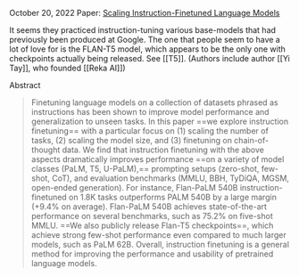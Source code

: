 October 20, 2022
Paper: [Scaling Instruction-Finetuned Language Models](https://arxiv.org/abs/2210.11416)

It seems they practiced instruction-tuning various base-models that had previously been produced at Google. The one that people seem to have a lot of love for is the FLAN-T5 model, which appears to be the only one with checkpoints actually being released. See [[T5]].
(Authors include author [[Yi Tay]], who founded [[Reka AI]])

Abstract
> Finetuning language models on a collection of datasets phrased as instructions has been shown to improve model performance and generalization to unseen tasks. In this paper ==we explore instruction finetuning== with a particular focus on (1) scaling the number of tasks, (2) scaling the model size, and (3) finetuning on chain-of-thought data. We find that instruction finetuning with the above aspects dramatically improves performance ==on a variety of model classes (PaLM, T5, U-PaLM),== prompting setups (zero-shot, few-shot, CoT), and evaluation benchmarks (MMLU, BBH, TyDiQA, MGSM, open-ended generation). For instance, Flan-PaLM 540B instruction-finetuned on 1.8K tasks outperforms PALM 540B by a large margin (+9.4% on average). Flan-PaLM 540B achieves state-of-the-art performance on several benchmarks, such as 75.2% on five-shot MMLU. ==We also publicly release Flan-T5 checkpoints==, which achieve strong few-shot performance even compared to much larger models, such as PaLM 62B. Overall, instruction finetuning is a general method for improving the performance and usability of pretrained language models.